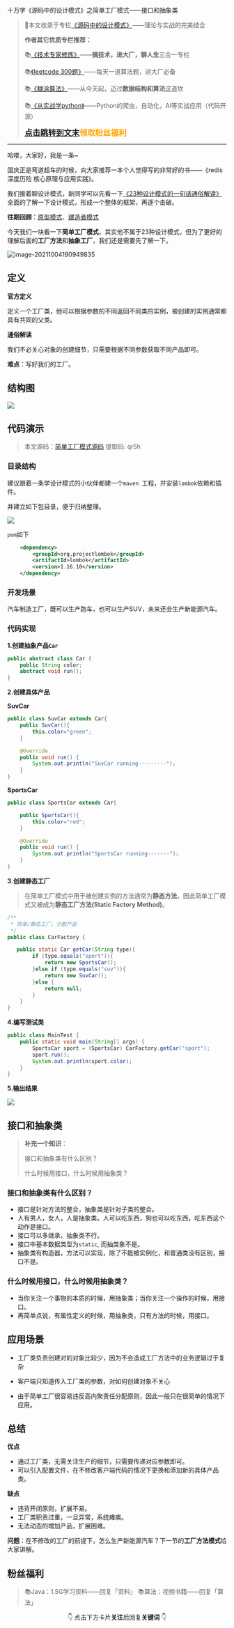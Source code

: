 

十万字《源码中的设计模式》之简单工厂模式——接口和抽象类

>🌲本文收录于专栏[《源码中的设计模式》](https://blog.csdn.net/skylibiao/category_11364358.html?spm=1001.2014.3001.5482)——理论与实战的完美结合
>
>**作者其它优质专栏推荐：**
>
>📚[《技术专家修炼》](https://blog.csdn.net/skylibiao/category_11116786.html?spm=1001.2014.3001.5482)——**搞技术，进大厂，聊人生**三合一专栏
>
>📚[《leetcode 300题》](https://blog.csdn.net/skylibiao/category_10867560.html?spm=1001.2014.3001.5482)——每天一道算法题，进大厂必备
>
>📚[《糊涂算法》](https://blog.csdn.net/skylibiao/category_11292502.html?spm=1001.2014.3001.5482)——从今天起，迈过**数据结构和算法**这道坎
>
>📚[《从实战学python》](https://blog.csdn.net/skylibiao/category_7934680.html?spm=1001.2014.3001.5482)——Python的爬虫，自动化，AI等实战应用（代码开源）
>
><font color=orange size=4><b>[点击跳转到文末](#jump99)领取粉丝福利</b></font>

----

哈喽，大家好，我是一条~

国庆正是弯道超车的时候，向大家推荐一本个人觉得写的非常好的书——《redis深度历险 核心原理与应用实践》。

我们接着聊设计模式，新同学可以先看一下[《23种设计模式的一句话通俗解读》](https://blog.csdn.net/skylibiao/article/details/117596850)全面的了解一下设计模式，形成一个整体的框架，再逐个击破。

**往期回顾**：[原型模式](https://blog.csdn.net/skylibiao/article/details/120409650)、[建造者模式](https://blog.csdn.net/skylibiao/article/details/120544722)

今天我们一块看一下**简单工厂模式**，其实他不属于23种设计模式，但为了更好的理解后面的**工厂方法**和**抽象工厂**，我们还是需要先了解一下。

![image-20211004190949835](https://yitiaoit.oss-cn-beijing.aliyuncs.com/img/image-20211004190949835.png)

## 定义

**官方定义**

定义一个工厂类，他可以根据参数的不同返回不同类的实例，被创建的实例通常都具有共同的父类。

**通俗解读**

我们不必关心对象的创建细节，只需要根据不同参数获取不同产品即可。

**难点**：写好我们的工厂。

## 结构图

![](https://yitiaoit.oss-cn-beijing.aliyuncs.com/img/image-20211004193616295.png)

## 代码演示

>本文源码：[简单工厂模式源码](https://pan.baidu.com/s/16wjxI2CVnsgunatozvOwtg)   提取码: qr5h 

### 目录结构

建议跟着一条学设计模式的小伙伴都建一个`maven `工程，并安装`lombok`依赖和插件。

并建立如下包目录，便于归纳整理。

![](https://yitiaoit.oss-cn-beijing.aliyuncs.com/img/image-20211004194236394.png)

`pom`如下

```xml
    <dependency>
        <groupId>org.projectlombok</groupId>
        <artifactId>lombok</artifactId>
        <version>1.16.10</version>
    </dependency>

```

### 开发场景

汽车制造工厂，既可以生产跑车，也可以生产SUV，未来还会生产新能源汽车。

### 代码实现

**1.创建抽象产品`Car`**

```java
public abstract class Car {
    public String color;
    abstract void run();
}
```

**2.创建具体产品**

**SuvCar**

```java
public class SuvCar extends Car{
    public SuvCar(){
        this.color="green";
    }

    @Override
    public void run() {
        System.out.println("SuvCar running---------");
    }
}
```

**SportsCar**

```java
public class SportsCar extends Car{

    public SportsCar(){
        this.color="red";
    }

    @Override
    public void run() {
        System.out.println("SportsCar running-------");
    }
}
```

**3.创建静态工厂**

>在简单工厂模式中用于被创建实例的方法通常为**静态方法**，因此简单工厂模式又被成为**静态工厂方法(Static Factory Method)**。

```java
/**
 * 简单/静态工厂，少数产品
 */
public class CarFactory {

   public static Car getCar(String type){
        if (type.equals("sport")){
            return new SportsCar();
        }else if (type.equals("suv")){
            return new SuvCar();
        }else {
            return null;
        }
    }
}
```

**4.编写测试类**

```java
public class MainTest {
    public static void main(String[] args) {
        SportsCar sport = (SportsCar) CarFactory.getCar("sport");
        sport.run();
        System.out.println(sport.color);
    }
}
```

**5.输出结果**

![](https://yitiaoit.oss-cn-beijing.aliyuncs.com/img/image-20211004194700604.png)

## 接口和抽象类

>**补充一个知识**：
>
>接口和抽象类有什么区别？
>
>什么时候用接口，什么时候用抽象类？

### 接口和抽象类有什么区别？

- 接口是针对方法的整合，抽象类是针对子类的整合。
- 人有男人，女人，人是抽象类。人可以吃东西，狗也可以吃东西，吃东西这个动作是接口。
- 接口可以多继承，抽象类不行。
- 接口中基本数据类型为`static`, 而抽类象不是。
- 抽象类有构造器，方法可以实现，除了不能被实例化，和普通类没有区别，接口不是。

### 什么时候用接口，什么时候用抽象类？

- 当你关注一个事物的本质的时候，用抽象类；当你关注一个操作的时候，用接口。
- 再简单点说，有属性定义的时候，用抽象类，只有方法的时候，用接口。

## 应用场景

- 工厂类负责创建对的对象比较少，因为不会造成工厂方法中的业务逻辑过于复杂

- 客户端只知道传入工厂类的参数，对如何创建对象不关心
- 由于简单工厂很容易违反高内聚责任分配原则，因此一般只在很简单的情况下应用。

## 总结

**优点**

- 通过工厂类，无需关注生产的细节，只需要传递对应参数即可。
- 可以引入配置文件，在不修改客户端代码的情况下更换和添加新的具体产品类。

**缺点**

- 违背开闭原则，扩展不易。
- 工厂类职责过重，一旦异常，系统瘫痪。
- 无法动态的增加产品，扩展困难。

**问题**：在不修改的工厂的前提下，怎么生产新能源汽车？下一节的**工厂方法模式**给大家讲解。

<span id=jump99></span>

## 粉丝福利

>📚Java：1.5G学习资料——回复「资料」
>📚算法：视频书籍——回复「算法」



<center>👇 点击下方卡片<b>关注</b>后回复<b>关键词</b> 👇</center>

